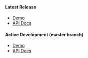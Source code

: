 #### Latest Release
- <a href="https://github.build.ge.com/pages/PXc/pxc-demos/bower_components/px-context-browser/demo.html" target="_blank">Demo</a>
- <a href="https://github.build.ge.com/pages/PXc/pxc-demos/bower_components/px-context-browser/index.html" target="_blank">API Docs</a>

#### Active Development (master branch)
- <a href="http://pxc-demos.grc-apps.svc.ice.ge.com/bower_components/px-context-browser/demo.html" target="_blank">Demo</a>
- <a href="http://pxc-demos.grc-apps.svc.ice.ge.com/bower_components/px-context-browser/index.html" target="_blank">API Docs</a>
